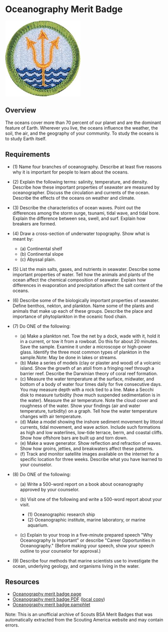 

# Oceanography Merit Badge

![Oceanography Merit Badge](images/oceanography-merit-badge.jpg)

## Overview



The oceans cover more than 70 percent of our planet and are the dominant feature of Earth. Wherever you live, the oceans influence the weather, the soil, the air, and the geography of your community. To study the oceans is to study Earth itself.

## Requirements

* (1) Name four branches of oceanography. Describe at least five reasons why it is important for people to learn about the oceans.
* (2) Explain the following terms: salinity, temperature,  and density. Describe how these important properties of seawater are measured by oceanographer. Discuss the circulation and currents of the ocean. Describe the effects of the oceans on weather and climate.
* (3) Describe the characteristics of ocean waves. Point out the differences among the storm surge, tsunami, tidal wave, and tidal bore. Explain the difference between sea, swell, and surf. Explain how breakers are formed.
* (4) Draw a cross-section of underwater topography. Show what is meant by:
    * (a) Continental shelf
    * (b) Continental slope
    * (c) Abyssal plain.


* (5) List the main salts, gases, and nutrients in seawater. Describe some important properties of water. Tell how the animals and plants of the ocean affect the chemical composition of seawater. Explain how differences in evaporation and precipitation affect the salt content of the oceans.
* (6) Describe some of the biologically important properties of seawater. Define benthos, nekton, and plankton. Name some of the plants and animals that make up each of these groups. Describe the place and importance of phytoplankton in the oceanic food chain.
* (7) Do ONE of the following:
    * (a) Make a plankton net. Tow the net by a dock, wade with it, hold it in a current, or tow it from a rowboat. Do this for about 20 minutes. Save the sample. Examine it under a microscope or high-power glass. Identify the three most common types of plankton in the sample.Note: May be done in lakes or streams.
    * (b) Make a series of models (clay or plaster and wood) of a volcanic island. Show the growth of an atoll from a fringing reef through a barrier reef. Describe the Darwinian theory of coral reef formation.
    * (c) Measure the water temperature at the surface, midwater, and bottom of a body of water four times daily for five consecutive days. You may measure depth with a rock tied to a line. Make a Secchi disk to measure turbidity (how much suspended sedimentation is in the water). Measure the air temperature. Note the cloud cover and roughness of the water. Show your findings (air and water temperature, turbidity) on a graph. Tell how the water temperature changes with air temperature.
    * (d) Make a model showing the inshore sediment movement by littoral currents, tidal movement, and wave action. Include such formations as high and low waterlines, low-tide terrace, berm, and coastal cliffs. Show how offshore bars are built up and torn down.
    * (e) Make a wave generator. Show reflection and refraction of waves. Show how groins, jetties, and breakwaters affect these patterns.
    * (f) Track and monitor satellite images available on the internet for a specific location for three weeks. Describe what you have learned to your counselor.


* (8) Do ONE of the following:
    * (a) Write a 500-word report on a book about oceanography approved by your counselor.
    * (b) Visit one of the following and write a 500-word report about your visit.
        * (1) Oceanographic research ship
        * (2) Oceanographic institute, marine laboratory, or marine aquarium.


    * (c) Explain to your troop in a five-minute prepared speech "Why Oceanography Is Important" or describe "Career Opportunities in Oceanography." (Before making your speech, show your speech outline to your counselor for approval.)


* (9) Describe four methods that marine scientists use to investigate the ocean, underlying geology, and organisms living in the water.


## Resources

- [Oceanography merit badge page](https://www.scouting.org/merit-badges/oceanography/)
- [Oceanography merit badge PDF](https://filestore.scouting.org/filestore/Merit_Badge_ReqandRes/Pamphlets/Oceanography_2024.pdf) ([local copy](files/oceanography-merit-badge.pdf))
- [Oceanography merit badge pamphlet](https://www.scoutshop.org/oceanography-merit-badge-pamphlet-654572.html)

Note: This is an unofficial archive of Scouts BSA Merit Badges that was automatically extracted from the Scouting America website and may contain errors.